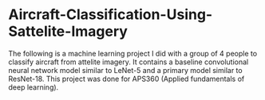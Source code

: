 # Aircraft-Classification-Using-Sattelite-Imagery

The following is a machine learning project I did with a group of 4 people to classify aircraft from attelite imagery. It contains a baseline convolutional neural network model similar to LeNet-5 and a primary model similar to ResNet-18. This project was done for APS360 (Applied fundamentals of deep learning).
